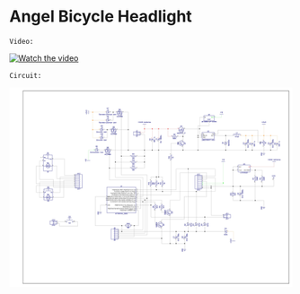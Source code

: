 # Angel Bicycle Headlight
	Video:
[![Watch the video](https://media.giphy.com/media/v1.Y2lkPTc5MGI3NjExdGx0ZmFkMW5lYXU5dWlycDJlYzFrNDA3dWV0MDVxc3NjYnJleGN1ZiZlcD12MV9pbnRlcm5hbF9naWZfYnlfaWQmY3Q9Zw/giGvNVgHf35kzf2AJD/giphy-downsized.gif)](https://youtu.be/RRmrs38E31U)

	Circuit:
![Angel Bicycle Headlight Image](https://raw.githubusercontent.com/byNickSan/Angel-Motorcycle-Headlight/master/Circuit/Bicycle%20headlight.jpg)
